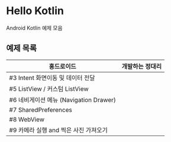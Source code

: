 # Hello Kotlin
Android Kotlin 예제 모음

## 예제 목록
|홍드로이드|개발하는 정대리|
|------|---|
|#3 Intent 화면이동 및 데이터 전달||
|#5 ListView / 커스텀 ListView||
|#6 네비게이션 메뉴 (Navigation Drawer)||
|#7 SharedPreferences||
|#8 WebView||
|#9 카메라 실행 and 찍은 사진 가져오기||
